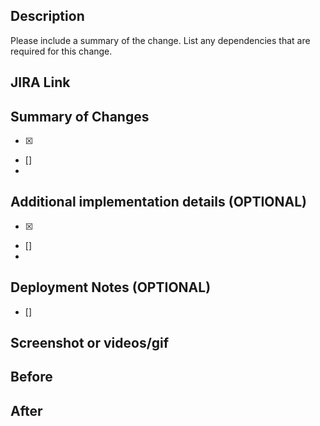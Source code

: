 ## Description

Please include a summary of the change. List any dependencies that are required for this change.

## JIRA Link

## Summary of Changes

- [x]
- []
-

## Additional implementation details (OPTIONAL)

- [x]
- []
-

## Deployment Notes (OPTIONAL)

- []

## Screenshot or videos/gif

## Before

## After

